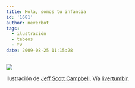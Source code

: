 ```yaml
---
title: Hola, somos tu infancia
id: '1681'
author: neverbot
tags:
  - ilustración
  - tebeos
  - tv
date: 2009-08-25 11:15:28
---
```


[![](./hola-somos-tu-infancia/tumblr_kor7bdJQ0d1qzvqipo1_500.jpg)](http://livercake.tumblr.com/post/170740958/si-naciste-entre-1981-y-1990-we-are-your)

Ilustración de [Jeff Scott Campbell](http://en.wikipedia.org/wiki/J._Scott_Campbell), Vía [livertumblr](http://livercake.tumblr.com/post/170740958/si-naciste-entre-1981-y-1990-we-are-your).